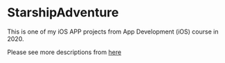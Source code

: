 # StarshipAdventure

This is one of my iOS APP projects from App Development (iOS) course in 2020.

Please see more descriptions from [here](https://enyalqy.github.io/digital_portfolio/portfolio_details_ios.html)
